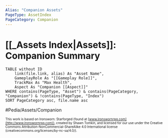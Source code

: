 ```yaml
---
Alias: "Companion Assets"
PageType: AssetIndex
PageCategory: Companion
---
```

# [[_Assets Index|Assets]]: Companion Summary
```dataview
TABLE without ID
	link(file.link, alias) As "Asset Name",
	GameplayRole As "[[Gameplay Role]]",
	TrackMax As "Max Health",
	Aspect As "Companion [[Aspect]]"
WHERE contains(PageType, "Asset") & contains(PageCategory, "Companion") & !contains(PageType, "Index")
SORT PageCategory asc, file.name asc
```

#Pedia/Assets/Companion 

<font size=-2>This work is based on Ironsworn: Starforged (found at [www.ironswornrpg.com](http://www.ironswornrpg.com)), created by Shawn Tomkin, and licensed for our use under the Creative Commons Attribution-NonCommercial-ShareAlike 4.0 International license  (creativecommons.org/licenses/by-nc-sa/4.0/).</font>